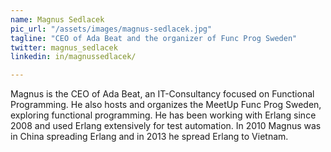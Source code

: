 ```yaml
---
name: Magnus Sedlacek
pic_url: "/assets/images/magnus-sedlacek.jpg"
tagline: "CEO of Ada Beat and the organizer of Func Prog Sweden"
twitter: magnus_sedlacek
linkedin: in/magnussedlacek/

---
```

Magnus is the CEO of Ada Beat, an IT-Consultancy focused on Functional Programming. He also hosts and organizes the MeetUp Func Prog Sweden, exploring functional programming. He has been working with Erlang since 2008 and used Erlang extensively for test automation. In 2010 Magnus was in China spreading Erlang and in 2013 he spread Erlang to Vietnam.